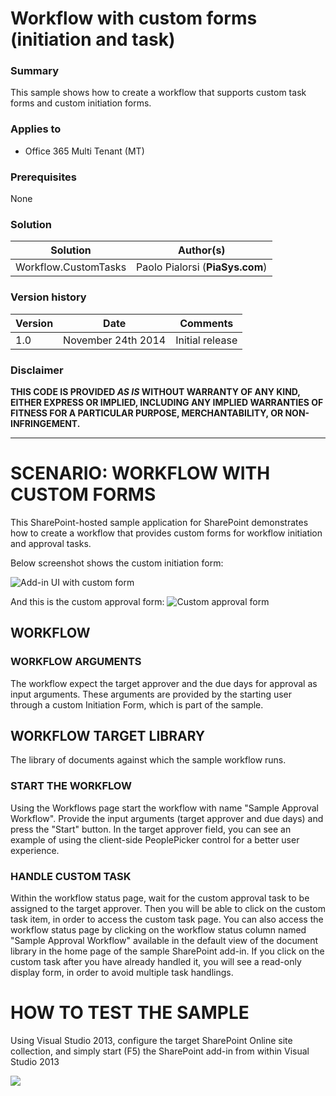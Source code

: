 # Workflow with custom forms (initiation and task) #

### Summary ###
This sample shows how to create a workflow that supports custom task forms and custom initiation forms.

### Applies to ###
- Office 365 Multi Tenant (MT)

### Prerequisites ###
None

### Solution ###
Solution | Author(s)
---------|----------
Workflow.CustomTasks | Paolo Pialorsi (**PiaSys.com**)

### Version history ###
Version  | Date | Comments
---------| -----| --------
1.0  | November 24th 2014 | Initial release

### Disclaimer ###
**THIS CODE IS PROVIDED *AS IS* WITHOUT WARRANTY OF ANY KIND, EITHER EXPRESS OR IMPLIED, INCLUDING ANY IMPLIED WARRANTIES OF FITNESS FOR A PARTICULAR PURPOSE, MERCHANTABILITY, OR NON-INFRINGEMENT.**


----------

# SCENARIO: WORKFLOW WITH CUSTOM FORMS #
This SharePoint-hosted sample application for SharePoint demonstrates how to create a workflow that provides custom forms for workflow initiation and approval tasks.

Below screenshot shows the custom initiation form:

![Add-in UI with custom form](http://i.imgur.com/nx2jK1V.png)

And this is the custom approval form:
![Custom approval form](http://i.imgur.com/bQN4qiO.png)

## WORKFLOW ##
### WORKFLOW ARGUMENTS ###
The workflow expect the target approver and the due days for approval as input arguments.
These arguments are provided by the starting user through a custom Initiation Form, which is part of the sample.

## WORKFLOW TARGET LIBRARY ###
The library of documents against which the sample workflow runs.

### START THE WORKFLOW ###
Using the Workflows page start the workflow with name "Sample Approval Workflow".
Provide the input arguments (target approver and due days) and press the "Start" button.
In the target approver field, you can see an example of using the client-side PeoplePicker control for a better user experience.

### HANDLE CUSTOM TASK ###
Within the workflow status page, wait for the custom approval task to be assigned to the target approver.
Then you will be able to click on the custom task item, in order to access the custom task page.
You can also access the workflow status page by clicking on the workflow status column named "Sample Approval Workflow" available in the default view of the document library in the home page of the sample SharePoint add-in.
If you click on the custom task after you have already handled it, you will see a read-only display form, in order to avoid multiple task handlings.

# HOW TO TEST THE SAMPLE #
Using Visual Studio 2013, configure the target SharePoint Online site collection, and simply start (F5) the SharePoint add-in from within Visual Studio 2013

<img src="https://telemetry.sharepointpnp.com/pnp/samples/Workflow.CustomTasks" />